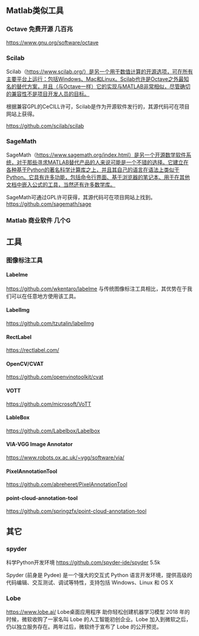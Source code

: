 
## Matlab类似工具
### Octave 免费开源 几百兆
https://www.gnu.org/software/octave

### Scilab
Scilab（https://www.scilab.org/）是另一个用于数值计算的开源选项，可在所有主要平台上运行：包括Windows、Mac和Linux。Scilab也许是Octave之外最知名的替代方案，并且（与Octave一样）它的实现与MATLAB非常相似，尽管确切的兼容性不是项目开发人员的目标。

根据兼容GPL的CeCILL许可，Scilab是作为开源软件发行的，其源代码可在项目网站上获得。

https://github.com/scilab/scilab

### SageMath
SageMath（https://www.sagemath.org/index.html）是另一个开源数学软件系统，对于那些寻求MATLAB替代产品的人来说可能是一个不错的选择。它建立在各种基于Python的著名科学计算库之上，并且其自己的语言在语法上类似于Python。它具有许多功能，包括命令行界面、基于浏览器的笔记本、用于在其他文档中嵌入公式的工具，当然还有许多数学库。

SageMath可通过GPL许可获得，其源代码可在项目网站上找到。
https://github.com/sagemath/sage

### Matlab 商业软件 几个G


## 工具

### 图像标注工具
#### Labelme
https://github.com/wkentaro/labelme
与传统图像标注工具相比，其优势在于我们可以在任意地方使用该工具。

#### LabelImg
https://github.com/tzutalin/labelImg

#### RectLabel
https://rectlabel.com/

#### OpenCV/CVAT
https://github.com/openvinotoolkit/cvat

#### VOTT
https://github.com/microsoft/VoTT

#### LableBox
https://github.com/Labelbox/Labelbox
#### VIA-VGG Image Annotator
https://www.robots.ox.ac.uk/~vgg/software/via/
#### PixelAnnotationTool
https://github.com/abreheret/PixelAnnotationTool

#### point-cloud-annotation-tool
https://github.com/springzfx/point-cloud-annotation-tool


## 其它

### spyder
科学Python开发环境
https://github.com/spyder-ide/spyder 5.5k

Spyder (前身是 Pydee) 是一个强大的交互式 Python 语言开发环境，提供高级的代码编辑、交互测试、调试等特性，支持包括 Windows、Linux 和 OS X

### Lobe
https://www.lobe.ai/
Lobe桌面应用程序 助你轻松创建机器学习模型
2018 年的时候，微软收购了一家名叫 Lobe 的人工智能初创企业。Lobe 加入到微软之后，仍以独立服务存在。两年过后，微软终于宣布了 Lobe 的公开预览。